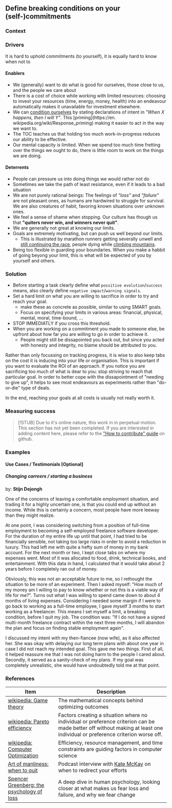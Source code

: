 ## Define breaking conditions on your (self-)commitments

### Context

### Drivers

It is hard to uphold commitments (to yourself), it is equally hard to know when not to

#### Enablers

* We (generally) want to do what is good for ourselves, those close to us, and the people we care about
* There is a cost of choice while working with limited resources: choosing to invest your resources (time, energy, money, health) into an
  endeavour automatically makes it unavailable for investment elsewhere.  
* We can [condition ourselves](https://en.wikipedia.org/wiki/Behaviorism) by stating declarations of intent in _"When X happens, then I will Y"_. This [priming](https://en.
  wikipedia.org/wiki/Response_priming) making it easier to act in the way we want to. 
* The TOC teaches us that holding too much work-in-progress reduces our ability to be effective.
* Our mental capacity is limited. When we spend too much time fretting over the things we ought to do, there is little room to work on the things we are doing.

#### Deterrents

* People can pressure us into doing things we would rather not do
* Sometimes we take the path of least resistance, even if it leads to a bad situation
* We are not purely rational beings: The feelings of _"loss"_ and _"failure"_ are not pleasant ones, as humans are hardwired to struggle
  for survival. We are also creatures of habit, favoring known situations over unknown ones.
* We feel a sense of shame when stopping. Our culture has though us that __"quiters never win, and winners never quit"__. 
* We are generally not great at knowing our limits.
* Goals are extremely motivating, but can push us well beyond our limits.
    * This is illustrated by marathon runners getting severally unwell
      and [still continuing the race](https://en.wikipedia.org/wiki/List_of_marathon_fatalities), people dying while [climbing
      mountains](https://en.wikipedia.org/wiki/List_of_people_who_died_climbing_Mount_Everest).
* Being too flexible in guarding your boundaries. When you make a habbit of going beyong your limit, this is what will be expected of you by yourself and others.

### Solution

* Before starting a task clearly define what `possitive evolution`/`success` means, also clearly define `negative impact`/`warning signals`.
* Set a hard limit on what you are willing to sacrifice in order to try and reach your goal.
    * make these as concrete as possible, similar to using SMART goals.
    * Focus on specifying your limits in various areas: financial, physical, mental, moral, time-bound, ...
* STOP IMMEDIATLY if you cross this threshold.
* When you are working on a commitment you made to someone else, be upfront about how far you are willing to go in order to achieve it.
    * People might still be dissapointed you back out, but since you acted with honesty and integrity, no blame should be attributed to you.

Rather than only focussing on tracking progress, it is wise to also keep tabs on the cost it is inducing into your life or organisation.
This is important if you want to evaluate the ROI of an approach. If you notice you are sacrificing too much of what is dear to you: stop striving to reach that particular goal.
In order to better cope with the dissapointment of "needing to give up", it helps to see most endeavours as experiments rather than "do-or-die" type of deals.

In the end, reaching your goals at all costs is usually not really worth it.

### Measuring success

> [!STUB]
> Due to it's online nature, this work in in perpetual motion. 
> This section has not yet been completed. If you are interested in adding content here, please refer to the ["How to contribute" guide](https://github.com/sddevelopment-be/penguin-pragmatic-patterns/blob/content/software_patterns/CONTRIBUTING.md) on github.

### Examples

#### Use Cases / Testimonials [Optional]

##### Changing carreers / starting a business

by: __Stijn Dejongh__

One of the concerns of leaving a comfortable employment situation, and trading it for a highly uncertain one, is that you could end up without an income.
While this is certainly a concern, most people have more leeway than they might realize. 

At one point, I was considering switching from a position of full-time employment to becoming a self-employed freelance software developer. 
For the duration of my entire life up until that point, I had tried to be financially sensible, not taking too large risks in order to avoid a reduction in luxury.
This had left me with quite a hefty sum of money in my bank account. For the next month or two, I kept close tabs on where my expenses went. Most of it was allocated to food, drink, technical books, and entertainment. With this data in hand, I calculated that it would take about 2 years before I completely ran out of money.

Obviously, this was not an acceptable future to me, so I rethought the situation to be more of an experiment.
Then I asked myself: "How much of my money am I willing to pay to know whether or not this is a viable way of life for me?". 
Turns out what I was willing to spend came down to about 4 months of living expenses. 
Considering I needed some margin if I were to go back to working as a full-time employee, I gave myself 3 months to start working as a freelancer.
This means I set myself a limit, a breaking condition, before I quit my job. The condition was: "If I do not have a signed multi-month freelance contract within the next three months, I will abandon the plan and focus on finding stable employment again".

I discussed my intent with my then-fiancee (now wife), as it also affected her. She was okay with delaying our long term plans with about one year in case I did not reach my intended goal.
This gave me two things. First of all, it helped reassure me that I was not doing harm to the people I cared about. Secondly, it served as a sanity-check of my plans.
If my goal was completely unrealistic, she would have undoubtedly told me at that point.


### References

| Item                                                                                                                                              | Description                                                                                                                                                               | 
|---------------------------------------------------------------------------------------------------------------------------------------------------|---------------------------------------------------------------------------------------------------------------------------------------------------------------------------|
| [wikipedia: Game theory](https://en.wikipedia.org/wiki/Game_theory)                                                                               | The mathematical concepts behind optimizing outcomes                                                                                                                      |
| [wikipedia: Pareto efficiency](https://en.wikipedia.org/wiki/Pareto_efficiency)                                                                   | Factors creating a situation where no individual or preference criterion can be made better off without making at least one individual or preference criterion worse off. |
| [wikipedia: Computer Optimization](https://en.wikipedia.org/wiki/Program_optimization#cite_note-1)                                                | Efficiency, resource management, and time constraints are guiding factors in computer science                                                                             |
| [Art of manliness: when to quit](https://www.artofmanliness.com/character/behavior/podcast-840-when-to-quit/)                                     | Podcast interview with [Kate McKay](https://www.kate-mckay.com/) on when to redirect your efforts                                                                         |
| [Spencer Greenberg: the psychology of loss](https://www.spencergreenberg.com/2013/10/why-we-overvalue-the-things-we-lose-the-psychology-of-loss/) | A deep dive in human psychology, looking closer at what makes us fear loss and failure, and why we fear change                                                            |
